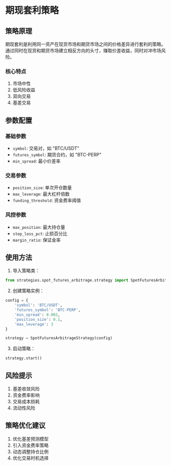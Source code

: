 # 期现套利策略

## 策略原理

期现套利是利用同一资产在现货市场和期货市场之间的价格差异进行套利的策略。通过同时在现货和期货市场建立相反方向的头寸，赚取价差收益，同时对冲市场风险。

### 核心特点

1. 市场中性
2. 低风险收益
3. 双向交易
4. 基差交易

## 参数配置

### 基础参数

- `symbol`: 交易对，如 "BTC/USDT"
- `futures_symbol`: 期货合约，如 "BTC-PERP"
- `min_spread`: 最小价差率

### 交易参数

- `position_size`: 单次开仓数量
- `max_leverage`: 最大杠杆倍数
- `funding_threshold`: 资金费率阈值

### 风控参数

- `max_position`: 最大持仓量
- `stop_loss_pct`: 止损百分比
- `margin_ratio`: 保证金率

## 使用方法

1. 导入策略类：
```python
from strategies.spot_futures_arbitrage.strategy import SpotFuturesArbitrageStrategy
```

2. 创建策略实例：
```python
config = {
    'symbol': 'BTC/USDT',
    'futures_symbol': 'BTC-PERP',
    'min_spread': 0.002,
    'position_size': 0.1,
    'max_leverage': 3
}

strategy = SpotFuturesArbitrageStrategy(config)
```

3. 启动策略：
```python
strategy.start()
```

## 风险提示

1. 基差收敛风险
2. 资金费率影响
3. 交易成本损耗
4. 流动性风险

## 策略优化建议

1. 优化基差预测模型
2. 引入资金费率策略
3. 动态调整持仓比例
4. 优化交易时机选择